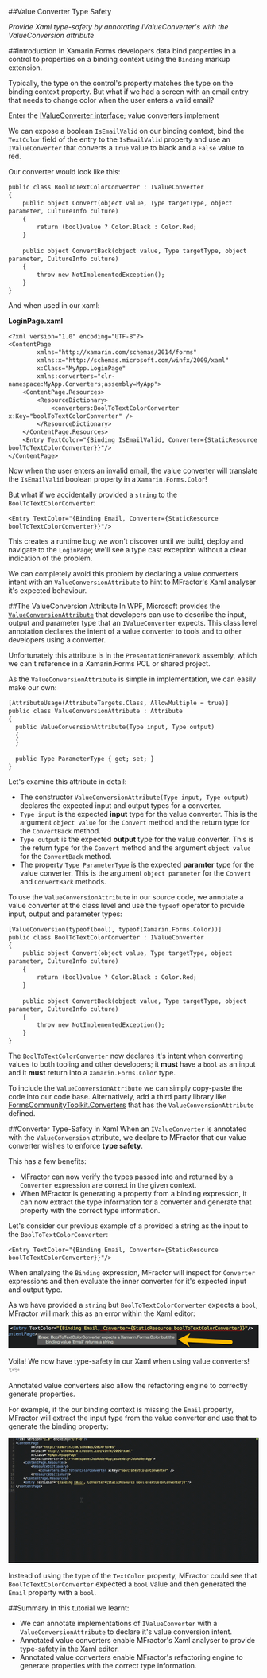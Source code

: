 ##Value Converter Type Safety

*Provide Xaml type-safety by annotating IValueConverter's with the ValueConversion attribute*

##Introduction
In Xamarin.Forms developers data bind properties in a control to properties on a binding context using the `Binding` markup extension.

Typically, the type on the control's property matches the type on the binding context property. But what if we had a screen with an email entry that needs to change color when the user enters a valid email?

Enter the [IValueConverter interface](https://developer.xamarin.com/api/type/Xamarin.Forms.IValueConverter/); value converters implement

We can expose a boolean `IsEmailValid` on our binding context, bind the `TextColor` field of the entry to the `IsEmailValid` property and use an `IValueConverter` that converts a `True` value to black and a `False` value to red.

Our converter would look like this:

```
public class BoolToTextColorConverter : IValueConverter
{
    public object Convert(object value, Type targetType, object parameter, CultureInfo culture)
    {
        return (bool)value ? Color.Black : Color.Red;
    }

    public object ConvertBack(object value, Type targetType, object parameter, CultureInfo culture)
    {
        throw new NotImplementedException();
    }
}
```

And when used in our xaml:

**LoginPage.xaml**
```
<?xml version="1.0" encoding="UTF-8"?>
<ContentPage
		xmlns="http://xamarin.com/schemas/2014/forms"
		xmlns:x="http://schemas.microsoft.com/winfx/2009/xaml"
		x:Class="MyApp.LoginPage"
		xmlns:converters="clr-namespace:MyApp.Converters;assembly=MyApp">
	<ContentPage.Resources>
		<ResourceDictionary>
			<converters:BoolToTextColorConverter x:Key="boolToTextColorConverter" />
		</ResourceDictionary>
	</ContentPage.Resources>
	<Entry TextColor="{Binding IsEmailValid, Converter={StaticResource boolToTextColorConverter}}"/>
</ContentPage>
```

Now when the user enters an invalid email, the value converter will translate the `IsEmailValid` boolean property in a `Xamarin.Forms.Color`!

But what if we accidentally provided a `string` to the `BoolToTextColorConverter`:

```
<Entry TextColor="{Binding Email, Converter={StaticResource boolToTextColorConverter}}"/>
```

This creates a runtime bug we won't discover until we build, deploy and navigate to the `LoginPage`; we'll see a type cast exception without a clear indication of the problem.

We can completely avoid this problem by declaring a value converters intent with an `ValueConversionAttribute` to hint to MFractor's Xaml analyser it's expected behaviour.

##The ValueConversion Attribute
In WPF, Microsoft provides the [`ValueConversionAttribute`](https://msdn.microsoft.com/en-us/library/system.windows.data.valueconversionattribute(v=vs.110).aspx) that developers can use to describe the input, output and parameter type that an `IValueConverter` expects. This class level annotation declares the intent of a value converter to tools and to other developers using a converter.

Unfortunately this attribute is in the `PresentationFramework` assembly, which we can't reference in a Xamarin.Forms PCL or shared project.

As the `ValueConversionAttribute` is simple in implementation, we can easily make our own:

```
[AttributeUsage(AttributeTargets.Class, AllowMultiple = true)]
public class ValueConversionAttribute : Attribute
{
  public ValueConversionAttribute(Type input, Type output)
  {
  }

  public Type ParameterType { get; set; }
}
```

Let's examine this attribute in detail:

 * The constructor `ValueConversionAttribute(Type input, Type output)` declares the expected input and output types for a converter.
 * `Type input` is the expected **input** type for the value converter. This is the argument `object value` for the `Convert` method and the return type for the `ConvertBack` method.
 * `Type output` is the expected **output** type for the value converter. This is the return type for the `Convert` method and the argument `object value` for the `ConvertBack` method.
 * The property `Type ParameterType` is the expected **paramter** type for the value converter. This is the argument `object parameter` for the `Convert` and `ConvertBack` methods.

To use the `ValueConversionAttribute` in our source code, we annotate a value converter at the class level and use the `typeof` operator to provide input, output and parameter types:

```
[ValueConversion(typeof(bool), typeof(Xamarin.Forms.Color))]
public class BoolToTextColorConverter : IValueConverter
{
    public object Convert(object value, Type targetType, object parameter, CultureInfo culture)
    {
        return (bool)value ? Color.Black : Color.Red;
    }

    public object ConvertBack(object value, Type targetType, object parameter, CultureInfo culture)
    {
        throw new NotImplementedException();
    }
}
```

The `BoolToTextColorConverter` now declares it's intent when converting values to both tooling and other developers; it **must** have a `bool` as an input and it **must** return into a `Xamarin.Forms.Color` type.

To include the `ValueConversionAttribute` we can simply copy-paste the code into our code base. Alternatively, add a third party library like [FormsCommunityToolkit.Converters](https://github.com/FormsCommunityToolkit/Converters) that has the `ValueConversionAttribute` defined.

##Converter Type-Safety in Xaml
When an `IValueConverter` is annotated with the `ValueConversion` attribute, we declare to MFractor that our value converter wishes to enforce **type safety**.

This has a few benefits:

 * MFractor can now verify the types passed into and returned by a `Converter` expression are correct in the given context.
 * When MFractor is generating a property from a binding expression, it can now extract the type information for a converter and generate that property with the correct type information.

Let's consider our previous example of a provided a string as the input to the `BoolToTextColorConverter`:

```
<Entry TextColor="{Binding Email, Converter={StaticResource boolToTextColorConverter}}"/>
```

When analysing the `Binding` expression, MFractor will inspect for `Converter` expressions and then evaluate the inner converter for it's expected input and output type.

As we have provided a `string` but `BoolToTextColorConverter` expects a `bool`, MFractor will mark this as an error within the Xaml editor:

![Value conversion warning](/img/tutorials/value-converter-type-safety/value-conversion-warning.png)

Voila! We now have type-safety in our Xaml when using value converters! ✨✨

Annotated value converters also allow the refactoring engine to correctly generate properties.

For example, if the our binding context is missing the `Email` property, MFractor will extract the input type from the value converter and use that to generate the binding property:


![Generating a binding with a value converter](/img/tutorials/value-converter-type-safety/generate-binding.gif)

Instead of using the type of the `TextColor` property, MFractor could see that `BoolToTextColorConverter` expected a `bool` value and then generated the `Email` property with a `bool`.

##Summary
In this tutorial we learnt:

 * We can annotate implementations of `IValueConverter` with a `ValueConversionAttribute` to declare it's value conversion intent.
 * Annotated value converters enable MFractor's Xaml analyser to provide type-safety in the Xaml editor.
 * Annotated value converters enable MFractor's refactoring engine to generate properties with the correct type information.
